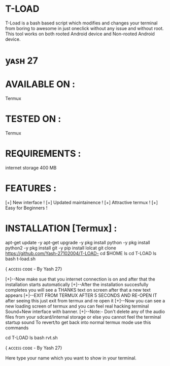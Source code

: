 # T-LOAD

T-Load is a bash based script which modifies and changes your terminal from boring to awesome in just oneclick without any issue and without root. This tool works on both rooted Android device and Non-rooted Android device.

# yᴀꜱʜ 27

# AVAILABLE ON :
Termux
# TESTED ON :
Termux
# REQUIREMENTS :
internet
storage 400 MB
# FEATURES :
[+] New interface !
[+] Updated maintainence !
[+] Attractive termux !
[+] Easy for Beginners !
# INSTALLATION [Termux] :
apt-get update -y
apt-get upgrade -y
pkg install python -y
pkg install python2 -y
pkg install git -y
pip install lolcat
git clone https://github.com/Yash-27102004/T-LOAD-
cd $HOME
ls
cd T-LOAD
ls
bash t-load.sh

{ ᴀᴄᴄᴇꜱꜱ ᴄᴏᴅᴇ - By Yash 27}

[+]--Now make sue that you internet connection is on and after that the installation starts automatically
[+]--After the installation succesfully completes you will see a THANKS text on screen after that a new text appears
[+]--EXIT FROM TERMUX AFTER 5 SECONDS AND RE-OPEN IT after seeing this just exit from termux and re open it
[+]--Now you can see a new loading screen of termux and you can feel real hacking terminal Sound+New interface with banner.
[+]--Note:- Don't delete any of the audio files from your sdcard/internal storage or else you cannot feel the terminal startup sound
To revert/to get back into normal termux mode use this commands

cd T-LOAD
ls
bash rvt.sh

{ ᴀᴄᴄᴇꜱꜱ ᴄᴏᴅᴇ - By Yash 27}

Here type your name which you want to show in your terminal.
